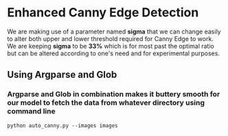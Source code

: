 # Enhanced Canny Edge Detection

We are making use of a parameter named **sigma** that we can change easily to alter both upper and lower threshold required for Canny Edge to work.
We are keeping **sigma** to be **33%** which is for most past the optimal ratio but can be altered according to one's need and for experimental purposes.

## Using Argparse and Glob

### Argparse and Glob in combination makes it buttery smooth for our model to fetch the data from whatever directory using command line

```shell
python auto_canny.py --images images
```

